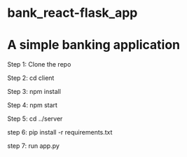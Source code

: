 # bank_react-flask_app
# A simple banking application

Step 1: Clone the repo

Step 2: cd client

Step 3: npm install

Step 4: npm start

Step 5: cd ../server

step 6: pip install -r requirements.txt

step 7: run app.py
